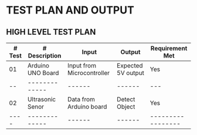 # TEST PLAN AND OUTPUT

## HIGH LEVEL TEST PLAN

|# Test |# Description |Input |Output |Requirement Met|
|--|-------------|------|------|---|
|01|Arduino UNO Board|Input from Microcontroller|Expected 5V output|Yes|
|--|-------------|------|------|---|
|02|Ultrasonic Senor|Data from Arduino board|Detect Object|Yes|
|----|-------------|------|------|-----------------|
